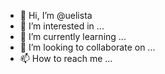 - 👋 Hi, I’m @uelista
- 👀 I’m interested in ...
- 🌱 I’m currently learning ...
- 💞️ I’m looking to collaborate on ...
- 📫 How to reach me ...

<!---
uelista/uelista is a ✨ special ✨ repository because its `README.md` (this file) appears on your GitHub profile.
You can click the Preview link to take a look at your changes.
--->
